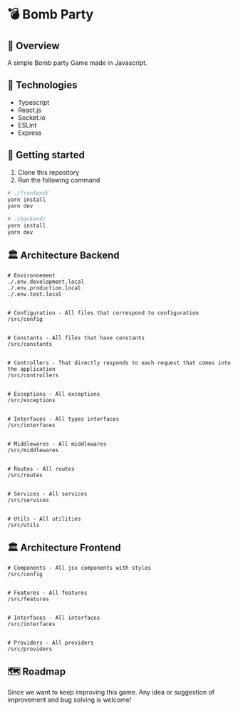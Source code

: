 # 💣 Bomb Party

## 📌 Overview

A simple Bomb party Game made in Javascript.

## 🔧 Technologies

- Typescript
- React.js
- Socket.io
- ESLint
- Express

## 🚀 Getting started

1. Clone this repository
2. Run the following command

```sh
# ./frontend/
yarn install
yarn dev

# ./backend/
yarn install
yarn dev
```

## 🏛️ Architecture Backend

```
# Environnement
./.env.development.local
./.env.production.local
./.env.test.local


# Configuration - All files that correspond to configuration
/src/config


# Constants - All files that have constants
/src/constants


# Controllers - That directly responds to each request that comes into the application
/src/controllers


# Exceptions - All exceptions
/src/exceptions


# Interfaces - All types interfaces
/src/interfaces


# Middlewares - All middlewares
/src/middlewares


# Routes - All routes
/src/routes


# Services - All services
/src/services


# Utils - All utilities
/src/utils
```

## 🏛️ Architecture Frontend

```
# Components - All jsx components with styles
/src/config


# Features - All features
/src/features


# Interfaces - All interfaces
/src/interfaces


# Providers - All providers
/src/providers
```

## 🗺️ Roadmap

Since we want to keep improving this game. Any idea or suggestion of improvement and bug solving is welcome!
